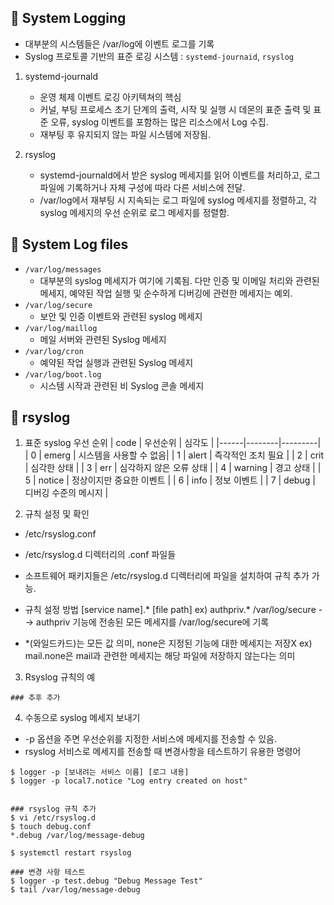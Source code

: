 ## 📌 System Logging
- 대부분의 시스템들은 /var/log에 이벤트 로그를 기록
- Syslog 프로토콜 기반의 표준 로깅 시스템 : `systemd-journaid`, `rsyslog`

1. systemd-journald
   - 운영 체제 이벤트 로깅 아키텍쳐의 핵심
   - 커널, 부팅 프로세스 초기 단계의 출력, 시작 및 실행 시 데몬의 표준 출력 및 표준 오류, syslog 이벤트를 포함하는 많은 리소스에서 Log 수집.
   - 재부팅 후 유지되지 않는 파일 시스템에 저장됨.
    
2. rsyslog
   - systemd-journald에서 받은 syslog 메세지를 읽어 이벤트를 처리하고, 로그 파일에 기록하거나 자체 구성에 따라 다른 서비스에 전달.
   - /var/log에서 재부팅 시 지속되는 로그 파일에 syslog 메세지를 정렬하고, 각 syslog 메세지의 우선 순위로 로그 메세지를 정렬함.

## 📌 System Log files
- `/var/log/messages`
  - 대부분의 syslog 메세지가 여기에 기록됨. 다만 인증 및 이메일 처리와 관련된 메세지, 예약된 작업 실행 및 순수하게 디버깅에 관련한 메세지는 예외.
- `/var/log/secure`
  - 보안 및 인증 이벤트와 관련된 syslog 메세지
- `/var/log/maillog`
  - 메일 서버와 관련된 Syslog 메세지
- `/var/log/cron`
  - 예약된 작업 실행과 관련된 Syslog 메세지
- `/var/log/boot.log`
  - 시스템 시작과 관련된 비 Syslog 콘솔 메세지
    
## 📌 rsyslog
1. 표준 syslog 우선 순위
| code | 우선순위 | 심각도 |
|------|--------|---------|
| 0 | emerg | 시스템을 사용할 수 없음|
| 1 | alert | 즉각적인 조치 필요 | 
| 2 | crit | 심각한 상태 | 
| 3 | err | 심각하지 않은 오류 상태 | 
| 4 | warning | 경고 상태 | 
| 5 | notice | 정상이지만 중요한 이벤트 | 
| 6 | info | 정보 이벤트 |
| 7 | debug | 디버깅 수준의 메시지 |
 
2. 규칙 설정 및 확인
- /etc/rsyslog.conf
- /etc/rsyslog.d 디렉터리의 .conf 파일들
- 소프트웨어 패키지들은 /etc/rsyslog.d 디렉터리에 파일을 설치하여 규칙 추가 가능.
- 규칙 설정 방법
    [service name].*    [file path]
  ex) authpriv.*        /var/log/secure
  --> authpriv 기능에 전송된 모든 메세지를 /var/log/secure에 기록
  
- *(와일드카드)는 모든 값 의미, none은 지정된 기능에 대한 메세지는 저장X
    ex) mail.none은 mail과 관련한 메세지는 해당 파일에 저장하지 않는다는 의미
  
3. Rsyslog 규칙의 예
```shell 
### 추후 추가

```

4. 수동으로 syslog 메세지 보내기
- -p 옵션을 주면 우선순위를 지정한 서비스에 메세지를 전송할 수 있음.
- rsyslog 서비스로 메세지를 전송할 때 변경사항을 테스트하기 유용한 명령어

```shell 
$ logger -p [보내려는 서비스 이름] [로그 내용]
$ logger -p local7.notice "Log entry created on host"
```

```shell

### rsyslog 규칙 추가
$ vi /etc/rsyslog.d
$ touch debug.conf
*.debug /var/log/message-debug

$ systemctl restart rsyslog

### 변경 사항 테스트
$ logger -p test.debug "Debug Message Test"
$ tail /var/log/message-debug

```